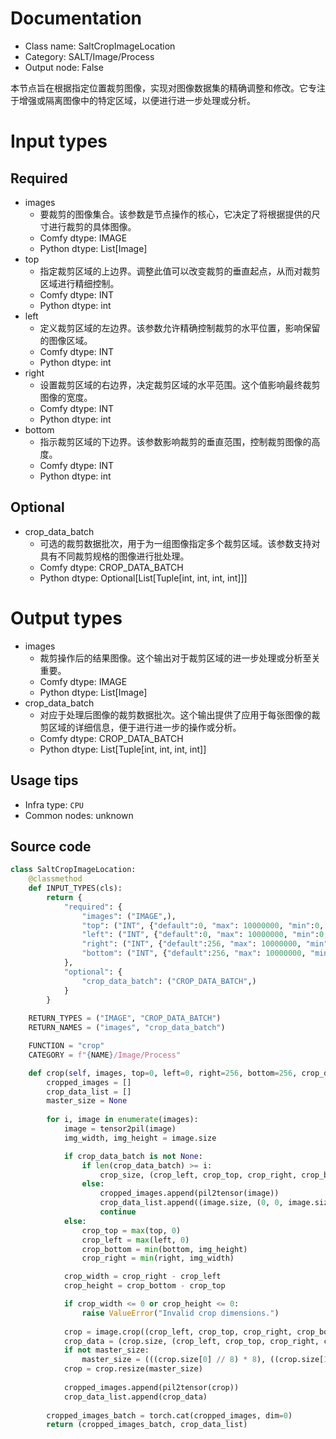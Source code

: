 
# Documentation
- Class name: SaltCropImageLocation
- Category: SALT/Image/Process
- Output node: False

本节点旨在根据指定位置裁剪图像，实现对图像数据集的精确调整和修改。它专注于增强或隔离图像中的特定区域，以便进行进一步处理或分析。

# Input types
## Required
- images
    - 要裁剪的图像集合。该参数是节点操作的核心，它决定了将根据提供的尺寸进行裁剪的具体图像。
    - Comfy dtype: IMAGE
    - Python dtype: List[Image]
- top
    - 指定裁剪区域的上边界。调整此值可以改变裁剪的垂直起点，从而对裁剪区域进行精细控制。
    - Comfy dtype: INT
    - Python dtype: int
- left
    - 定义裁剪区域的左边界。该参数允许精确控制裁剪的水平位置，影响保留的图像区域。
    - Comfy dtype: INT
    - Python dtype: int
- right
    - 设置裁剪区域的右边界，决定裁剪区域的水平范围。这个值影响最终裁剪图像的宽度。
    - Comfy dtype: INT
    - Python dtype: int
- bottom
    - 指示裁剪区域的下边界。该参数影响裁剪的垂直范围，控制裁剪图像的高度。
    - Comfy dtype: INT
    - Python dtype: int

## Optional
- crop_data_batch
    - 可选的裁剪数据批次，用于为一组图像指定多个裁剪区域。该参数支持对具有不同裁剪规格的图像进行批处理。
    - Comfy dtype: CROP_DATA_BATCH
    - Python dtype: Optional[List[Tuple[int, int, int, int]]]

# Output types
- images
    - 裁剪操作后的结果图像。这个输出对于裁剪区域的进一步处理或分析至关重要。
    - Comfy dtype: IMAGE
    - Python dtype: List[Image]
- crop_data_batch
    - 对应于处理后图像的裁剪数据批次。这个输出提供了应用于每张图像的裁剪区域的详细信息，便于进行进一步的操作或分析。
    - Comfy dtype: CROP_DATA_BATCH
    - Python dtype: List[Tuple[int, int, int, int]]


## Usage tips
- Infra type: `CPU`
- Common nodes: unknown


## Source code
```python
class SaltCropImageLocation:
    @classmethod
    def INPUT_TYPES(cls):
        return {
            "required": {
                "images": ("IMAGE",),
                "top": ("INT", {"default":0, "max": 10000000, "min":0, "step":1}),
                "left": ("INT", {"default":0, "max": 10000000, "min":0, "step":1}),
                "right": ("INT", {"default":256, "max": 10000000, "min":0, "step":1}),
                "bottom": ("INT", {"default":256, "max": 10000000, "min":0, "step":1}),
            },
            "optional": {
                "crop_data_batch": ("CROP_DATA_BATCH",)
            }
        }
    
    RETURN_TYPES = ("IMAGE", "CROP_DATA_BATCH")
    RETURN_NAMES = ("images", "crop_data_batch")

    FUNCTION = "crop"
    CATEGORY = f"{NAME}/Image/Process"

    def crop(self, images, top=0, left=0, right=256, bottom=256, crop_data_batch=None):
        cropped_images = []
        crop_data_list = []
        master_size = None
        
        for i, image in enumerate(images):
            image = tensor2pil(image)
            img_width, img_height = image.size

            if crop_data_batch is not None:
                if len(crop_data_batch) >= i:
                    crop_size, (crop_left, crop_top, crop_right, crop_bottom) = crop_data_batch[i]
                else:
                    cropped_images.append(pil2tensor(image))
                    crop_data_list.append((image.size, (0, 0, image.size[0], image.size[1])))
                    continue
            else:
                crop_top = max(top, 0)
                crop_left = max(left, 0)
                crop_bottom = min(bottom, img_height)
                crop_right = min(right, img_width)

            crop_width = crop_right - crop_left
            crop_height = crop_bottom - crop_top

            if crop_width <= 0 or crop_height <= 0:
                raise ValueError("Invalid crop dimensions.")
            
            crop = image.crop((crop_left, crop_top, crop_right, crop_bottom))
            crop_data = (crop.size, (crop_left, crop_top, crop_right, crop_bottom))
            if not master_size:
                master_size = (((crop.size[0] // 8) * 8), ((crop.size[1] // 8) * 8))
            crop = crop.resize(master_size)
            
            cropped_images.append(pil2tensor(crop))
            crop_data_list.append(crop_data)
        
        cropped_images_batch = torch.cat(cropped_images, dim=0)
        return (cropped_images_batch, crop_data_list)

```
